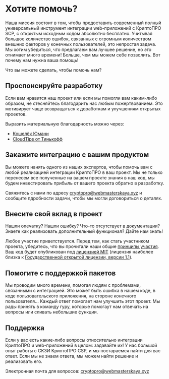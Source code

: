 # Хотите помочь?

Наша миссия состоит в том, чтобы предоставить современный полный универсальный инструмент интеграции web-приложений с КриптоПРО SCP, с открытым исходным кодом абсолютно бесплатно.
Учитывая большое количество ошибок, связанных с огромным количеством внешних факторов у конечных пользователей, это непростая задача.
Мы хотим убедиться, что предлагаем вам лучшее решение, но это отнимает много времени!
Больше, чем мы можем себе позволить. Вот почему нам нужна ваша помощь!

Что вы можете сделать, чтобы помочь нам?

<a id="sponsor"></a>
## Проспонсируйте разработку

Если вам нравится наш проект или если мы помогли вам каким-либо образом, не стесняйтесь благодарить нас любым пожертвованием. Это мотивирует чаще возвращаться к доработкам и улучшениям открытых проектов.

Выразить материальную благодарность можно через:
- [Кошелёк Юмани](https://yoomoney.ru/fundraise/8zhK8wJW8MU.230606)
- [CloudTips от Тинькофф](https://pay.cloudtips.ru/p/ea86a59e)

<a id="let-us-do-your-integration"></a>
## Закажите интеграцию с вашим продуктом

Вы можете нанять одного из наших экспертов, чтобы помочь вам с любой реализацией интеграции КриптоПРО в ваш проект.
Мы не только перенесем все полученные на вашем проекте знания в наш код, мы будем инвестировать прибыль от вашего проекта обратно в разработку.

Свяжитесь с нами по адресу [cryptopro@webmasterskaya.xyz](mailto:cryptopro@webmasterskaya.xyz) и сообщите пдробности задачи, чтобы мы могли договориться о деталях.

<a id="contribute"></a>
## Внесите свой вклад в проект

Нашли опечатку? Нашли ошибку? Что-то отсутствует в документации? Знаете как реализовать дополнительный функционал? Дайте нам знать!

Любое участие приветствуется. Перед тем, как стать участником проекта, убедитесь, что вы прочитали наши общие [принципы участия](https://github.com/crypto-pro-web/.github/blob/main/CONTRIBUTING.md).
Ваш код будет опубликован под [лицензией MIT](https://github.com/crypto-pro-web/.github/blob/main/LICENSE) (лицензия наиболее близка к [Государственной открытой лицензии, версии 1.1](https://g.info.gov.ru/datamart/nsud-datamarts/-/blob/master/open_license_ru)).

<a id="maintain"></a>
## Помогите с поддержкой пакетов

Мы проводим много времени, помогая людям с проблемами, связанными с интеграцией. Это может быть ошибка в нашем коде, в коде пользовательского приложения, на стороне конечного пользователя... 
Каждый ответ помогает нам улучшить этот проект. 
Мы рады принять в команду гуру, которые помогаут нам отвечать на вопросы или сливать небольшие функции.

## Поддержка

Если у вас есть какие-либо вопросы относительно интеграции КриптоПРО и web-приложений в целом: задавайте их!
У нас большой опыт работы с СКЗИ КриптоПРО CSP, и мы постараемся найти для вас ответ.
Если мы не знаем ответа, мы можем найти решение и реализовать его.

Электронная почта для вопросов: [cryptopro@webmasterskaya.xyz](mailto:cryptopro@webmasterskaya.xyz)
